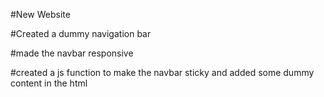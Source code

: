#New Website

#Created a dummy navigation bar

#made the navbar responsive

#created a js function to make the navbar sticky and added some dummy content in the html